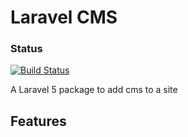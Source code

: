 Laravel CMS
============

### Status
[![Build Status](https://travis-ci.org/RowlandOti/ooglee-cms.svg?branch=master)](https://travis-ci.org/RowlandOti/ooglee-cms)

A Laravel 5 package to add cms to a site

## Features

